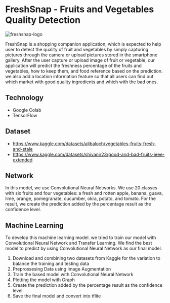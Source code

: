 # FreshSnap - Fruits and Vegetables Quality Detection
![freshsnap-logo](https://user-images.githubusercontent.com/73012972/173266996-7f98b804-9da8-42e6-8a49-39af240f960e.png)

FreshSnap is a shopping companion application, which is expected to help user to detect the quality of fruit and vegetables by simply capturing pictures through the camera or upload pictures stored in the smartphone gallery. After the user capture or upload image of fruit or vegetable, our application will predict the freshness percentage of the fruits and vegetables, how to keep them, and food reference based on the prediction. we also add a location information feature so that all users can find out which market with good quality ingredients and which with the bad ones.

## Technology
* Google Colab
* TensorFlow

## Dataset 
* https://www.kaggle.com/datasets/alibaloch/vegetables-fruits-fresh-and-stale
* https://www.kaggle.com/datasets/shivanir23/good-and-bad-fruits-ieee-extended

## Network 
In this model, we use Convolutional Neural Networks. We use 20 classes with six fruits and four vegetables: a fresh and rotten apple, banana, guava, lime, orange, pomegranate, cucumber, okra, potato, and tomato. For the result, we create the prediction added by the percentage result as the confidence level.

## Machine Learning
To develop this machine learning model. we tried to train our model with Convolutional Neural Network and Transfer Learning. We find the best model to predict by using Convolutional Neural Network as our final model. 

1. Download and combining two datasets from Kaggle for the variation to balance the training and testing data
2. Preprossesing Data using Image Augmentation
3. Train the based model with Convolutional Neural Network
4. Plotting the model with Graph 
5. Create the prediction added by the percentage result as the confidence level
6. Save the final model and convert into tflite
